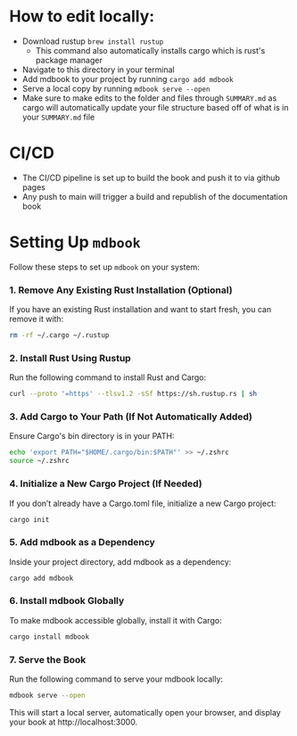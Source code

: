 # How to edit locally:
- Download rustup `brew install rustup`
  - This command also automatically installs cargo which is rust's package manager
- Navigate to this directory in your terminal
- Add mdbook to your project by running `cargo add mdbook`
- Serve a local copy by running `mdbook serve --open`
- Make sure to make edits to the folder and files through `SUMMARY.md` as cargo will automatically update your file structure based off of what is in your `SUMMARY.md` file

# CI/CD
- The CI/CD pipeline is set up to build the book and push it to via github pages
- Any push to main will trigger a build and republish of the documentation book


# Setting Up `mdbook`

Follow these steps to set up `mdbook` on your system:

### 1. Remove Any Existing Rust Installation (Optional)

If you have an existing Rust installation and want to start fresh, you can remove it with:
```bash
rm -rf ~/.cargo ~/.rustup
```
### 2. Install Rust Using Rustup
Run the following command to install Rust and Cargo:

```bash
curl --proto '=https' --tlsv1.2 -sSf https://sh.rustup.rs | sh
```
### 3. Add Cargo to Your Path (If Not Automatically Added)
Ensure Cargo's bin directory is in your PATH:

```bash
echo 'export PATH="$HOME/.cargo/bin:$PATH"' >> ~/.zshrc
source ~/.zshrc
```
### 4. Initialize a New Cargo Project (If Needed)
If you don’t already have a Cargo.toml file, initialize a new Cargo project:

```bash
cargo init
```
### 5. Add mdbook as a Dependency
Inside your project directory, add mdbook as a dependency:

```bash
cargo add mdbook
```
### 6. Install mdbook Globally
To make mdbook accessible globally, install it with Cargo:

```bash
cargo install mdbook
```
### 7. Serve the Book
Run the following command to serve your mdbook locally:

```bash
mdbook serve --open
```
This will start a local server, automatically open your browser, and display your book at http://localhost:3000.
